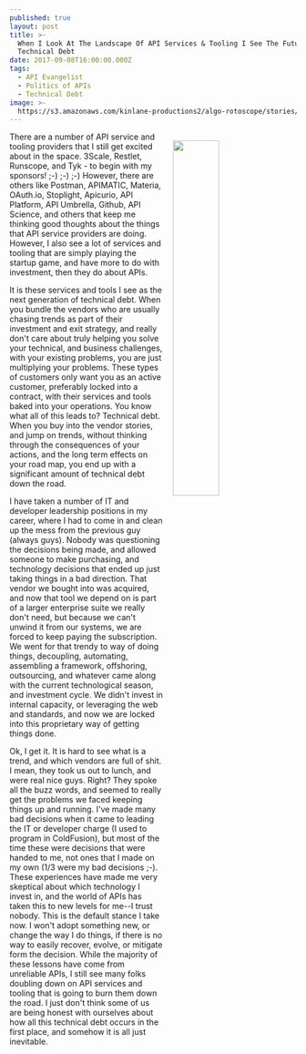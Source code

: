 ```yaml
---
published: true
layout: post
title: >-
  When I Look At The Landscape Of API Services & Tooling I See The Future Of
  Technical Debt
date: 2017-09-08T16:00:00.000Z
tags:
  - API Evangelist
  - Politics of APIs
  - Technical Debt
image: >-
  https://s3.amazonaws.com/kinlane-productions2/algo-rotoscope/stories/servers-hallway-door.jpg
---
```

<p><img src="https://s3.amazonaws.com/kinlane-productions2/algo-rotoscope/stories/servers-hallway-door.jpg" align="right" width="40%" style="padding: 15px;" /></p>There are a number of API service and tooling providers that I still get excited about in the space. 3Scale, Restlet, Runscope, and Tyk - to begin with my sponsors! ;-) ;-) ;-) However, there are others like Postman, APIMATIC, Materia, OAuth.io, Stoplight, Apicurio, API Platform, API Umbrella, Github, API Science, and others that keep me thinking good thoughts about the things that API service providers are doing. However, I also see a lot of services and tooling that are simply playing the startup game, and have more to do with investment, then they do about APIs.

It is these services and tools I see as the next generation of technical debt. When you bundle the vendors who are usually chasing trends as part of their investment and exit strategy, and really don't care about truly helping you solve your technical, and business challenges, with your existing problems, you are just multiplying your problems. These types of customers only want you as an active customer, preferably locked into a contract, with their services and tools baked into your operations. You know what all of this leads to? Technical debt. When you buy into the vendor stories, and jump on trends, without thinking through the consequences of your actions, and the long term effects on your road map, you end up with a significant amount of technical debt down the road.

I have taken a number of IT and developer leadership positions in my career, where I had to come in and clean up the mess from the previous guy (always guys). Nobody was questioning the decisions being made, and allowed someone to make purchasing, and technology decisions that ended up just taking things in a bad direction. That vendor we bought into was acquired, and now that tool we depend on is part of a larger enterprise suite we really don't need, but because we can't unwind it from our systems, we are forced to keep paying the subscription. We went for that trendy to way of doing things, decoupling, automating, assembling a framework, offshoring, outsourcing, and whatever came along with the current technological season, and investment cycle. We didn't invest in internal capacity, or leveraging the web and standards, and now we are locked into this proprietary way of getting things done.

Ok, I get it. It is hard to see what is a trend, and which vendors are full of shit. I mean, they took us out to lunch, and were real nice guys. Right? They spoke all the buzz words, and seemed to really get the problems we faced keeping things up and running. I've made many bad decisions when it came to leading the IT or developer charge (I used to program in ColdFusion), but most of the time these were decisions that were handed to me, not ones that I made on my own (1/3 were my bad decisions ;-). These experiences have made me very skeptical about which technology I invest in, and the world of APIs has taken this to new levels for me--I trust nobody. This is the default stance I take now. I won't adopt something new, or change the way I do things, if there is no way to easily recover, evolve, or mitigate form the decision. While the majority of these lessons have come from unreliable APIs, I still see many folks doubling down on API services and tooling that is going to burn them down the road. I just don't think some of us are being honest with ourselves about how all this technical debt occurs in the first place, and somehow it is all just inevitable.
